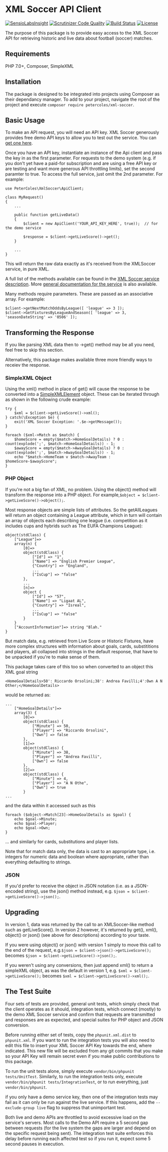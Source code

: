 # XML Soccer API Client

[![SensioLabsInsight](https://insight.sensiolabs.com/projects/9cb65160-ed5f-4aad-a449-f1369365fe35/mini.png)](https://insight.sensiolabs.com/projects/9cb65160-ed5f-4aad-a449-f1369365fe35)
[![Scrutinizer Code Quality](https://scrutinizer-ci.com/g/petercoles/xml-soccer/badges/quality-score.png?b=master)](https://scrutinizer-ci.com/g/petercoles/xml-soccer/?branch=master)
[![Build Status](https://scrutinizer-ci.com/g/petercoles/xml-soccer/badges/build.png?b=master)](https://scrutinizer-ci.com/g/petercoles/xml-soccer/build-status/master)
[![License](http://img.shields.io/:license-mit-blue.svg)](http://doge.mit-license.org)

The purpose of this package is to provide easy access to the XML Soccer API for retrieving historic and live data about football (soccer) matches.

## Requirements

PHP 7.0+, Composer, SimpleXML

## Installation

The package is designed to be integrated into projects using Composer as their dependancy manager. To add to your project, navigate the root of the project and execute ```composer require petercoles/xml-soccer```.

## Basic Usage

To make an API request, you will need an API key. XML Soccer generously provides free demo API keys to allow you to test out the service. You can [get one here](http://xmlsoccer.com/Demo.aspx).

Once you have an API key, instantiate an instance of the Api client and pass the key in as the first parameter. For requests to the demo system (e.g. if you don't yet have a paid-for subscription and are using a free API key or are testing and want more generous API throttling limits), set the second paramter to true. To access the full service, just omit the 2nd parameter. For example:

```
use PeterColes\XmlSoccer\ApiClient;

class MyRequest()
{
    ...

    public function getLiveData()
    {
        $client = new ApiClient('YOUR_API_KEY_HERE', true));  // for the demo service

        $response = $client->getLiveScore()->get();
    }

    ...
}
```
This will return the raw data exactly as it's received from the XMLSoccer service, in pure XML.

A full list of the methods available can be found in the [XML Soccer service description](http://www.xmlsoccer.com/FootballData.asmx). More [general documentation for the service](https://xmlsoccer.zendesk.com/hc/en-us) is also available.

Many methods require parameters. These are passed as an associative array. For example:

```
$client->getNextMatchOddsByLeague([ 'league' => 3 ]);
$client->GetFixturesByLeagueAndSeason([ 'league' => 3, 'seasonDateString' => '0506' ]);
```

## Transforming the Response

If you like parsing XML data then to ->get() method may be all you need, feel free to skip this section.

Alternatively, this package makes available three more friendly ways to receiev the response.

### SimpleXML Object

Using the xml() method in place of get() will cause the response to be converted into a [SimpleXMLElement](http://php.net/manual/en/book.simplexml.php) object. These can be iterated through as shown in the following crude example:

```
try {
    $xml = $client->getLiveScore()->xml();
} catch(\Exception $e) {
    exit('XML Soccer Exception: '.$e->getMessage());
}

foreach ($xml->Match as $match) {
    $homeScore = empty($match->HomeGoalDetails) ? 0 : count(explode(';', $match->HomeGoalDetails)) - 1;
    $awayScore = empty($match->AwayGoalDetails) ? 0 : count(explode(';', $match->AwayGoalDetails)) - 1;
    echo "$match->HomeTeam v $match->AwayTeam : $homeScore-$awayScore";
}
```

### PHP Object

If you're not a big fan of XML, no problem. Using the object() method will transform the response into a PHP object. For example,```$object = $client->getLiveScore()->object();```.

Most response objects are simple lists of attributes. So the getAllLeagues will return an object containing a League attribute, which in turn will contain an array of objects each describing one league (i.e. competition as it includes cups and hybrids such as The EUFA Champions League):
```
object(stdClass) {
    ["League"]=>
    array(n) {
        [0]=>
        object(stdClass) {
            ["Id"] => "1",
            ["Name"] => "English Premier League",
            {"Country"] => "England",
            ...
            ["IsCup"] => "false"
        },
        ...
        [n]=>
        object {
            ["Id"] => "57",
            ["Name"] => "Ligaat AL",
            {"Country"] => "Isreal",
            ...
            ["IsCup"] => "false"
        }
    }
    ["AccountInformation"]=> string "Blah."
}

```

But match data, e.g. retrieved from Live Score or Historic Fixtures, have more complex structures with information about goals, cards, substititions and players, all collapsed into strings in the default response, that have to be unpacked if you're to make sense of them.

This package takes care of this too so when converted to an object this XML goal string
```
<HomeGoalDetails>50': Riccardo Orsolini;38': Andrea Favilli;4':Own A N Other;</HomeGoalDetails>
```
would be returned as:
```
...
    ["HomeGoalDetails"]=>
    array(3) {
        [0]=>
        object(stdClass) {
            ["Minute"] => 50,
            ["Player"] => "Riccardo Orsolini",
            ["Own"] => false
        },
        [1]=>
        object(stdClass) {
            ["Minute"] => 38,
            ["Player"] => "Andrea Favilli",
            ["Own"] => false
        },
        [2]=>
        object(stdClass) {
            ["Minute"] => 4,
            ["Player"] => "A N Othe",
            ["Own"] => true
        }
...
```
and the data within it accessed such as this
```
foreach ($object->Match[23]->HomeGoalDetails as $goal) {
    echo $goal->Minute;   
    echo $goal->Player;   
    echo $goal->Own;   
}
```

... and similarly for cards, substitutions and player lists.

Note that for match data only, the data is cast to an appropriate type, i.e. integers for numeric data and boolean where appropriate, rather than everything defaulting to strings.

### JSON

If you'd prefer to receive the object in JSON notation (i.e. as a JSON-encoded string), use the json() method instead, e.g. ```$json = $client->getLiveScore()->json();```.

## Upgrading

In version 1, data was returned by the call to an XMLSoccer-like method such as getLiveScore(). In version 2 however, it's returned by get(), xml(), object() or json() (see above for descriptions) according to your taste.

If you were using object() or json() with version 1 simply to move this call to the end of the request, e.g.```$json = $client->json()->getLiveScore();``` becomes ```$json = $client->getLiveScore()->json();```.

If you weren't using any conversions, then just append xml() to return a simpleXML object, as was the default in version 1, e.g. ```$xml = $client->getLiveScore();``` becomes ```$xml = $client->getLiveScore()->xml();```.

## The Test Suite

Four sets of tests are provided, general unit tests, which simply check that the client operates as it should, integration tests, which connect (mostly) to the demo XML Soccer service and confirm that requests are transmitted and responses are as expected, and special suites for PHP object and JSON conversion.

Before running either set of tests, copy the ```phpunit.xml.dist``` to ```phpunit.xml```. If you want to run the integration tests you will also need to edit this file to insert your XML Soccer API Key towards the end, where indicated. This new file will be excluded from any git commits that you make so your API Key will remain secret even if you make public contributions to this package.

To run the unit tests alone, simply execute ```vendor/bin/phpunit tests/UnitTest```. Similarly, to run the integration tests only, execute ```vendor/bin/phpunit tests/IntegrationTest```, or to run everything, just ```vendor/bin/phpunit```.

if you only have a demo service key, then one of the integration tests may fail as it can only be run against the live service. If this happens, add the ```--exclude-group live``` flag to suppress that <whispering>unimportant</whispering> test.

Both live and demo APIs are throttled to avoid excessive load on the service's servers. Most calls to the Demo API require a 5 second gap between requests (for the live system the gaps are larger and depend on the specific request being sent). The integration test suite enforces this delay before running each affected test so if you run it, expect some 5 second pauses in execution.
